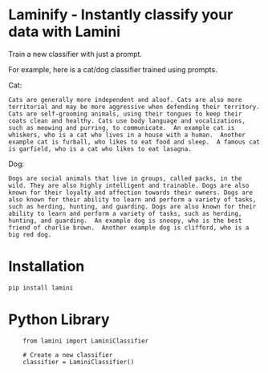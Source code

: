 
# Laminify - Instantly classify your data with Lamini

Train a new classifier with just a prompt.

For example, here is a cat/dog classifier trained using prompts.

Cat:
```
Cats are generally more independent and aloof. Cats are also more territorial and may be more aggressive when defending their territory.  Cats are self-grooming animals, using their tongues to keep their coats clean and healthy. Cats use body language and vocalizations, such as meowing and purring, to communicate.  An example cat is whiskers, who is a cat who lives in a house with a human.  Another example cat is furball, who likes to eat food and sleep.  A famous cat is garfield, who is a cat who likes to eat lasagna.
```

Dog:
```
Dogs are social animals that live in groups, called packs, in the wild. They are also highly intelligent and trainable. Dogs are also known for their loyalty and affection towards their owners. Dogs are also known for their ability to learn and perform a variety of tasks, such as herding, hunting, and guarding. Dogs are also known for their ability to learn and perform a variety of tasks, such as herding, hunting, and guarding.  An example dog is snoopy, who is the best friend of charlie brown.  Another example dog is clifford, who is a big red dog.
```

# Installation

`pip install lamini`

# Python Library

```
    from lamini import LaminiClassifier

    # Create a new classifier
    classifier = LaminiClassifier()
```



